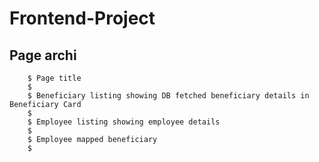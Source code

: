 # Frontend-Project
## Page archi

```
    $ Page title
    $
    $ Beneficiary listing showing DB fetched beneficiary details in Beneficiary Card
    $
    $ Employee listing showing employee details
    $
    $ Employee mapped beneficiary 
    $
```
 
